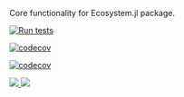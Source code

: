 Core functionality for Ecosystem.jl package.

[![Run tests](https://github.com/drvojtex/Ecosystem.jl/actions/workflows/RunTests.yml/badge.svg)](https://github.com/drvojtex/Ecosystem.jl/actions/workflows/RunTests.yml)

[![codecov](https://codecov.io/gh/drvojtex/Ecosystem.jl/branch/master/graph/badge.svg?token=LO7YSB4L1I)](https://codecov.io/gh/drvojtex/Ecosystem.jl)

[![codecov](https://codecov.io/gh/drvojtex/Ecosystem.jl/branch/master/graphs/sunburst.svg?token=LO7YSB4L1I)](https://codecov.io/gh/drvojtex/Ecosystem.jl)

<a href="https://codecov.io/gh/drvojtex/Ecosystem.jl" > 
 <img src="https://codecov.io/gh/drvojtex/Ecosystem.jl/branch/master/graph/badge.svg?token=LO7YSB4L1I"/> 
</a>

<a href="https://codecov.io/gh/drvojtex/Ecosystem.jl" > 
 <img src="https://codecov.io/gh/drvojtex/Ecosystem.jl/branch/master/graph/sunburst.svg?token=LO7YSB4L1I"/> 
</a>
